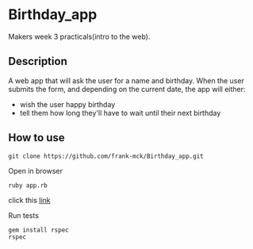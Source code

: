 # Birthday_app

Makers week 3 practicals(intro to the web).

## Description
A web app that will ask the user for a name and birthday.
When the user submits the form, and depending on the current date, the app will either:

- wish the user happy birthday
- tell them how long they'll have to wait until their next birthday


## How to use
```
git clone https://github.com/frank-mck/Birthday_app.git
```
Open in browser
```
ruby app.rb
```
click this [link](http://localhost:4567)

Run tests
```
gem install rspec
rspec
```

